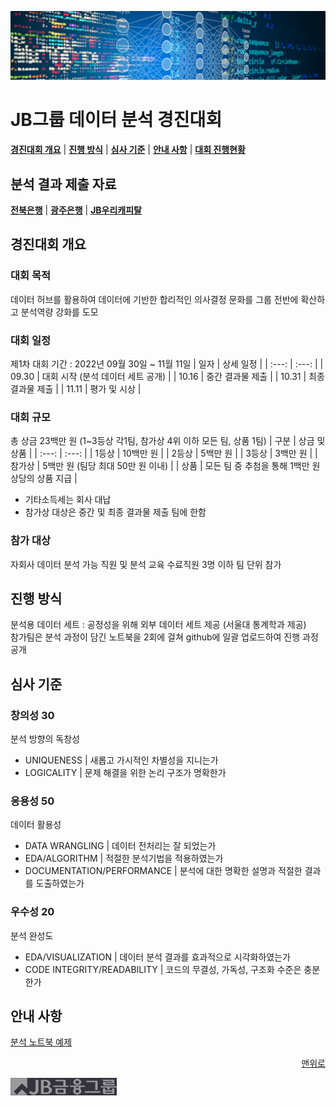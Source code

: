 ![Data Science](images/ds.png)

# JB그룹 데이터 분석 경진대회

[**경진대회 개요**](#경진대회-개요)
| [**진행 방식**](#진행-방식)
| [**심사 기준**](#심사-기준)
| [**안내 사항**](#안내-사항)
| [**대회 진행현황**](1st_competition.md)

## 분석 결과 제출 자료
[**전북은행**](jbbk/)
| [**광주은행**](kjbk/)
| [**JB우리캐피탈**](jbwc/)

## 경진대회 개요

### 대회 목적
데이터 허브를 활용하여 데이터에 기반한 합리적인 의사결정 문화를 그룹 전반에 확산하고 분석역량 강화를 도모

### 대회 일정
제1차 대회 기간 : 2022년 09월 30일 ~ 11월 11일
| 일자  | 상세 일정 |
| :---: | :---: |
| 09.30 | 대회 시작 (분석 데이터 세트 공개) |
| 10.16 | 중간 결과물 제출 |
| 10.31 | 최종 결과물 제출 |
| 11.11 | 평가 및 시상 |

### 대회 규모
총 상금 23백만 원 (1~3등상 각1팀, 참가상 4위 이하 모든 팀, 상품 1팀)
| 구분  | 상금 및 상품 |
| :---: | :---: |
| 1등상 | 10백만 원 |
| 2등상 | 5백만 원 |
| 3등상 | 3백만 원 |
| 참가상 | 5백만 원 (팀당 최대 50만 원 이내) |
| 상품 | 모든 팀 중 추첨을 통해 1백만 원 상당의 상품 지급 |

* 기타소득세는 회사 대납
* 참가상 대상은 중간 및 최종 결과물 제출 팀에 한함

### 참가 대상
자회사 데이터 분석 가능 직원 및 분석 교육 수료직원
3명 이하 팀 단위 참가

## 진행 방식
분석용 데이터 세트 : 공정성을 위해 외부 데이터 세트 제공 (서울대 통계학과 제공)<br>
참가팀은 분석 과정이 담긴 노트북을 2회에 걸쳐 github에 일괄 업로드하여 진행 과정 공개

## 심사 기준

### 창의성 30
분석 방향의 독창성
* UNIQUENESS | 새롭고 가시적인 차별성을 지니는가
* LOGICALITY | 문제 해결을 위한 논리 구조가 명확한가

### 응용성 50
데이터 활용성
* DATA WRANGLING | 데이터 전처리는 잘 되었는가
* EDA/ALGORITHM | 적절한 분석기법을 적용하였는가
* DOCUMENTATION/PERFORMANCE | 분석에 대한 명확한 설명과 적절한 결과를 도출하였는가

### 우수성 20
분석 완성도
* EDA/VISUALIZATION | 데이터 분석 결과를 효과적으로 시각화하였는가
* CODE INTEGRITY/READABILITY | 코드의 무결성, 가독성, 구조화 수준은 충분한가

## 안내 사항
[분석 노트북 예제](https://nbviewer.org/github/JBFG/ds_competition/blob/main/etc/example_notebook.ipynb#Table-of-contents)

<p align="right">
<a href="#jb그룹-데이터-분석-경진대회">맨위로</a>
</p>

![Logo](images/f_logo_m.jpg)
